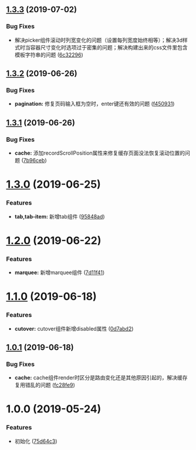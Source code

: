 ## [1.3.3](http://gitlab.vmic.xyz/game-fed/vui/compare/v1.3.2...v1.3.3) (2019-07-02)


### Bug Fixes

* 解决picker组件滚动时列宽变化的问题（设置每列宽度始终相等）；解决3d样式时当容器尺寸变化时选项过于密集的问题；解决构建出来的css文件里包含模板字符串的问题 ([6c32296](http://gitlab.vmic.xyz/game-fed/vui/commit/6c32296))



## [1.3.2](http://gitlab.vmic.xyz/game-fed/vui/compare/v1.3.1...v1.3.2) (2019-06-26)


### Bug Fixes

* **pagination:** 修复页码输入框为空时，enter键还有效的问题 ([f450931](http://gitlab.vmic.xyz/game-fed/vui/commit/f450931))



## [1.3.1](http://gitlab.vmic.xyz/game-fed/vui/compare/v1.1.0...v1.3.1) (2019-06-26)


### Bug Fixes

* **cache:** 添加recordScrollPosition属性来修复缓存页面没法恢复滚动位置的问题 ([7b96ceb](http://gitlab.vmic.xyz/game-fed/vui/commit/7b96ceb))



# [1.3.0](http://gitlab.vmic.xyz/game-fed/vui/compare/v1.1.0...v1.3.0) (2019-06-25)


### Features

* **tab,tab-item:** 新增tab组件 ([95848ad](http://gitlab.vmic.xyz/game-fed/vui/commit/95848ad))



# [1.2.0](http://gitlab.vmic.xyz/game-fed/vui/compare/v1.1.0...v1.2.0) (2019-06-22)


### Features

* **marquee:** 新增marquee组件 ([7d11f41](http://gitlab.vmic.xyz/game-fed/vui/commit/7d11f41))



# [1.1.0](http://gitlab.vmic.xyz/game-fed/vui/compare/v1.0.1...v1.1.0) (2019-06-18)


### Features

* **cutover:** cutover组件新增disabled属性 ([0d7abd2](http://gitlab.vmic.xyz/game-fed/vui/commit/0d7abd2))



## [1.0.1](http://gitlab.vmic.xyz/game-fed/vui/compare/v1.0.0...v1.0.1) (2019-06-18)


### Bug Fixes

* **cache:** cache组件render时区分是路由变化还是其他原因引起的，解决缓存复用错乱的问题 ([fc28fe9](http://gitlab.vmic.xyz/game-fed/vui/commit/fc28fe9))



# 1.0.0 (2019-05-24)


### Features

* 初始化 ([75d64c3](https://gitlab.vmic.xyz/game-fed/vui/commit/75d64c3))
